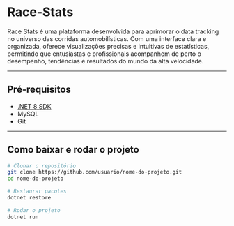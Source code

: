 # Race-Stats
Race Stats é uma plataforma desenvolvida para aprimorar o data tracking no universo das corridas automobilísticas. Com uma interface clara e organizada, oferece visualizações precisas e intuitivas de estatísticas, permitindo que entusiastas e profissionais acompanhem de perto o desempenho, tendências e resultados do mundo da alta velocidade.

---

## Pré-requisitos
- [.NET 8 SDK](https://dotnet.microsoft.com/en-us/download/dotnet/8.0)  
- MySQL 
- Git  

---

## Como baixar e rodar o projeto

```bash
# Clonar o repositório
git clone https://github.com/usuario/nome-do-projeto.git
cd nome-do-projeto

# Restaurar pacotes
dotnet restore

# Rodar o projeto
dotnet run

